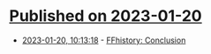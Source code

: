 # [Published on 2023-01-20](index.md)

* [2023-01-20, 10:13:18](https://news.ycombinator.com/item?id=34451000) - [FFhistory: Conclusion](https://codecs.multimedia.cx/2023/01/ffhistory-conclusion/)
